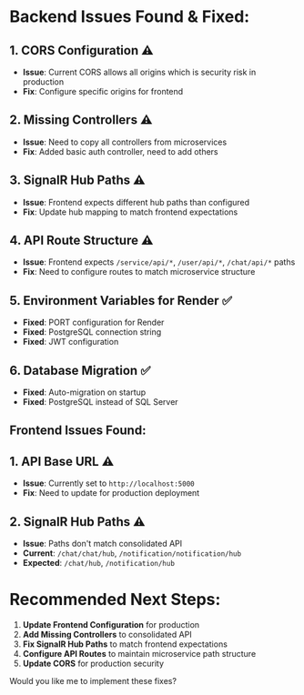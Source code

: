 # Backend Issues Found & Fixed:

## 1. **CORS Configuration** ⚠️
- **Issue**: Current CORS allows all origins which is security risk in production
- **Fix**: Configure specific origins for frontend

## 2. **Missing Controllers** ⚠️
- **Issue**: Need to copy all controllers from microservices
- **Fix**: Added basic auth controller, need to add others

## 3. **SignalR Hub Paths** ⚠️
- **Issue**: Frontend expects different hub paths than configured
- **Fix**: Update hub mapping to match frontend expectations

## 4. **API Route Structure** ⚠️
- **Issue**: Frontend expects `/service/api/*`, `/user/api/*`, `/chat/api/*` paths
- **Fix**: Need to configure routes to match microservice structure

## 5. **Environment Variables for Render** ✅
- **Fixed**: PORT configuration for Render
- **Fixed**: PostgreSQL connection string
- **Fixed**: JWT configuration

## 6. **Database Migration** ✅
- **Fixed**: Auto-migration on startup
- **Fixed**: PostgreSQL instead of SQL Server

## Frontend Issues Found:

## 1. **API Base URL** ⚠️
- **Issue**: Currently set to `http://localhost:5000`
- **Fix**: Need to update for production deployment

## 2. **SignalR Hub Paths** ⚠️
- **Issue**: Paths don't match consolidated API
- **Current**: `/chat/chat/hub`, `/notification/notification/hub`
- **Expected**: `/chat/hub`, `/notification/hub`

# Recommended Next Steps:

1. **Update Frontend Configuration** for production
2. **Add Missing Controllers** to consolidated API
3. **Fix SignalR Hub Paths** to match frontend expectations
4. **Configure API Routes** to maintain microservice path structure
5. **Update CORS** for production security

Would you like me to implement these fixes?